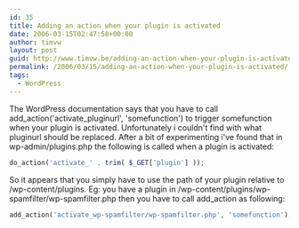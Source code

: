 ```yaml
---
id: 35
title: Adding an action when your plugin is activated
date: 2006-03-15T02:47:58+00:00
author: timvw
layout: post
guid: http://www.timvw.be/adding-an-action-when-your-plugin-is-activated/
permalink: /2006/03/15/adding-an-action-when-your-plugin-is-activated/
tags:
  - WordPress
---
```

The WordPress documentation says that you have to call add_action('activate_pluginurl', 'somefunction') to trigger somefunction when your plugin is activated. Unfortunately i couldn't find with what pluginurl should be replaced. After a bit of experimenting i've found that in wp-admin/plugins.php the following is called when a plugin is activated:

```php
do_action('activate_' . trim( $_GET['plugin'] ));
```

So it appears that you simply have to use the path of your plugin relative to /wp-content/plugins. Eg: you have a plugin in /wp-content/plugins/wp-spamfilter/wp-spamfilter.php then you have to call add_action as following:

```php
add_action('activate_wp-spamfilter/wp-spamfilter.php', 'somefunction');
```

